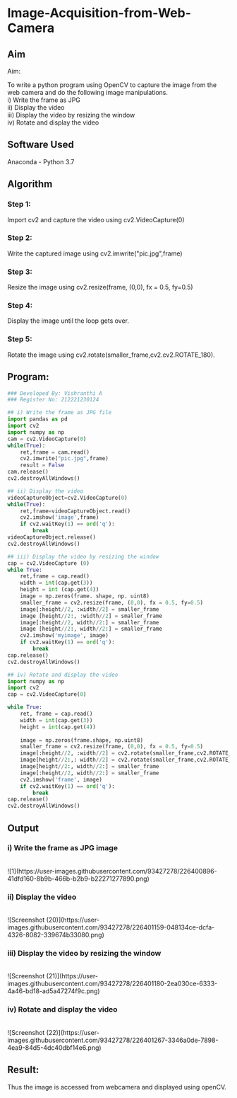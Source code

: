 # Image-Acquisition-from-Web-Camera
## Aim
 
Aim:
 
To write a python program using OpenCV to capture the image from the web camera and do the following image manipulations.<br>
i) Write the frame as JPG <br>
ii) Display the video <br>
iii) Display the video by resizing the window <br>
iv) Rotate and display the video

## Software Used
Anaconda - Python 3.7
## Algorithm
### Step 1:
Import cv2 and capture the video using cv2.VideoCapture(0)
<br>

### Step 2:
Write the captured image using cv2.imwrite("pic.jpg",frame)
<br>

### Step 3:
Resize the image using cv2.resize(frame, (0,0), fx = 0.5, fy=0.5)
<br>

### Step 4:
Display the image until the loop gets over.
<br>

### Step 5:
Rotate the image using cv2.rotate(smaller_frame,cv2.cv2.ROTATE_180).
<br>

## Program:
``` Python
### Developed By: Vishranthi A
### Register No: 212221230124

## i) Write the frame as JPG file
import pandas as pd
import cv2
import numpy as np
cam = cv2.VideoCapture(0)
while(True):
    ret,frame = cam.read()
    cv2.imwrite("pic.jpg",frame)
    result = False
cam.release()
cv2.destroyAllWindows()

## ii) Display the video
videoCaptureObject=cv2.VideoCapture(0)
while(True):
    ret,frame=videoCaptureObject.read()
    cv2.imshow('image',frame)
    if cv2.waitKey(1) == ord('q'):
        break
videoCaptureObject.release()
cv2.destroyAllWindows()

## iii) Display the video by resizing the window
cap = cv2.VideoCapture (0)
while True:
    ret,frame = cap.read()
    width = int(cap.get(3))
    height = int (cap.get(4)) 
    image = np.zeros(frame. shape, np. uint8)
    smaller_frame = cv2.resize(frame, (0,0), fx = 0.5, fy=0.5)
    image[:height//2, :width//2] = smaller_frame
    image [height//2:, :width//2] = smaller_frame 
    image[:height//2, width//2:] = smaller_frame
    image [height//2:, width//2:] = smaller_frame
    cv2.imshow('myimage', image)
    if cv2.waitKey(1) == ord('q'):
        break
cap.release()
cv2.destroyAllWindows()

## iv) Rotate and display the video
import numpy as np
import cv2
cap = cv2.VideoCapture(0)

while True:
    ret, frame = cap.read()
    width = int(cap.get(3))
    height = int(cap.get(4))
    
    image = np.zeros(frame.shape, np.uint8)
    smaller_frame = cv2.resize(frame, (0,0), fx = 0.5, fy=0.5)
    image[:height//2, :width//2] = cv2.rotate(smaller_frame,cv2.ROTATE_180)
    image[height//2:,: width//2] = cv2.rotate(smaller_frame,cv2.ROTATE_180)
    image[height//2:, width//2:] = smaller_frame
    image[:height//2, width//2:] = smaller_frame
    cv2.imshow('frame', image)
    if cv2.waitKey(1) == ord('q'):
        break
cap.release()
cv2.destroyAllWindows()

```
## Output

### i) Write the frame as JPG image
</br>
![1](https://user-images.githubusercontent.com/93427278/226400896-41dfd160-8b9b-466b-b2b9-b22271277890.png)

</br>


### ii) Display the video
</br>
![Screenshot (20)](https://user-images.githubusercontent.com/93427278/226401159-048134ce-dcfa-4326-8082-339674b33080.png)

</br>


### iii) Display the video by resizing the window
</br>
![Screenshot (21)](https://user-images.githubusercontent.com/93427278/226401180-2ea030ce-6333-4a46-bd18-ad5a47274f9c.png)

</br>



### iv) Rotate and display the video
</br>
![Screenshot (22)](https://user-images.githubusercontent.com/93427278/226401267-3346a0de-7898-4ea9-84d5-4dc40dbf14e6.png)

</br>





## Result:
Thus the image is accessed from webcamera and displayed using openCV.
